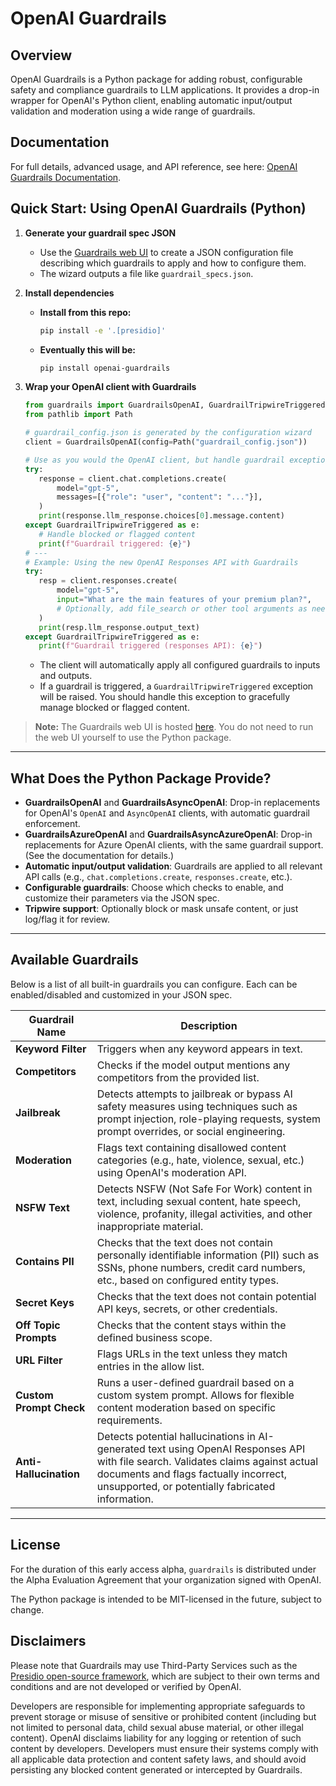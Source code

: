 # OpenAI Guardrails

## Overview

OpenAI Guardrails is a Python package for adding robust, configurable safety and compliance guardrails to LLM applications. It provides a drop-in wrapper for OpenAI's Python client, enabling automatic input/output validation and moderation using a wide range of guardrails.

## Documentation

For full details, advanced usage, and API reference, see here: [OpenAI Guardrails Documentation](https://openai.github.io/openai-guardrails-python/).

## Quick Start: Using OpenAI Guardrails (Python)

1. **Generate your guardrail spec JSON**
   - Use the [Guardrails web UI](https://guardrails.openai.com/) to create a JSON configuration file describing which guardrails to apply and how to configure them.
   - The wizard outputs a file like `guardrail_specs.json`.

2. **Install dependencies**
   - **Install from this repo:**
     ```bash
     pip install -e '.[presidio]'
     ```
   - **Eventually this will be:**
     ```bash
     pip install openai-guardrails
     ```

3. **Wrap your OpenAI client with Guardrails**
   ```python
   from guardrails import GuardrailsOpenAI, GuardrailTripwireTriggered
   from pathlib import Path

   # guardrail_config.json is generated by the configuration wizard
   client = GuardrailsOpenAI(config=Path("guardrail_config.json"))

   # Use as you would the OpenAI client, but handle guardrail exceptions
   try:
      response = client.chat.completions.create(
          model="gpt-5",
          messages=[{"role": "user", "content": "..."}],
      )
      print(response.llm_response.choices[0].message.content)
   except GuardrailTripwireTriggered as e:
      # Handle blocked or flagged content
      print(f"Guardrail triggered: {e}")
   # ---
   # Example: Using the new OpenAI Responses API with Guardrails
   try:
      resp = client.responses.create(
          model="gpt-5",
          input="What are the main features of your premium plan?",
          # Optionally, add file_search or other tool arguments as needed
      )
      print(resp.llm_response.output_text)
   except GuardrailTripwireTriggered as e:
      print(f"Guardrail triggered (responses API): {e}")
   ```
   - The client will automatically apply all configured guardrails to inputs and outputs.
   - If a guardrail is triggered, a `GuardrailTripwireTriggered` exception will be raised. You should handle this exception to gracefully manage blocked or flagged content.

> **Note:** The Guardrails web UI is hosted [here](https://guardrails.openai.com/). You do not need to run the web UI yourself to use the Python package.

---

## What Does the Python Package Provide?

- **GuardrailsOpenAI** and **GuardrailsAsyncOpenAI**: Drop-in replacements for OpenAI's `OpenAI` and `AsyncOpenAI` clients, with automatic guardrail enforcement.
- **GuardrailsAzureOpenAI** and **GuardrailsAsyncAzureOpenAI**: Drop-in replacements for Azure OpenAI clients, with the same guardrail support. (See the documentation for details.)
- **Automatic input/output validation**: Guardrails are applied to all relevant API calls (e.g., `chat.completions.create`, `responses.create`, etc.).
- **Configurable guardrails**: Choose which checks to enable, and customize their parameters via the JSON spec.
- **Tripwire support**: Optionally block or mask unsafe content, or just log/flag it for review.

---

## Available Guardrails

Below is a list of all built-in guardrails you can configure. Each can be enabled/disabled and customized in your JSON spec.

| Guardrail Name           | Description |
|-------------------------|-------------|
| **Keyword Filter**      | Triggers when any keyword appears in text. |
| **Competitors**         | Checks if the model output mentions any competitors from the provided list. |
| **Jailbreak**           | Detects attempts to jailbreak or bypass AI safety measures using techniques such as prompt injection, role-playing requests, system prompt overrides, or social engineering. |
| **Moderation**          | Flags text containing disallowed content categories (e.g., hate, violence, sexual, etc.) using OpenAI's moderation API. |
| **NSFW Text**           | Detects NSFW (Not Safe For Work) content in text, including sexual content, hate speech, violence, profanity, illegal activities, and other inappropriate material. |
| **Contains PII**        | Checks that the text does not contain personally identifiable information (PII) such as SSNs, phone numbers, credit card numbers, etc., based on configured entity types. |
| **Secret Keys**         | Checks that the text does not contain potential API keys, secrets, or other credentials. |
| **Off Topic Prompts**   | Checks that the content stays within the defined business scope. |
| **URL Filter**          | Flags URLs in the text unless they match entries in the allow list. |
| **Custom Prompt Check** | Runs a user-defined guardrail based on a custom system prompt. Allows for flexible content moderation based on specific requirements. |
| **Anti-Hallucination**  | Detects potential hallucinations in AI-generated text using OpenAI Responses API with file search. Validates claims against actual documents and flags factually incorrect, unsupported, or potentially fabricated information. |

---

## License

For the duration of this early access alpha, `guardrails` is distributed under the Alpha Evaluation Agreement that your organization signed with OpenAI.

The Python package is intended to be MIT-licensed in the future, subject to change.

## Disclaimers

Please note that Guardrails may use Third-Party Services such as the [Presidio open-source framework](https://github.com/microsoft/presidio), which are subject to their own terms and conditions and are not developed or verified by OpenAI.

Developers are responsible for implementing appropriate safeguards to prevent storage or misuse of sensitive or prohibited content (including but not limited to personal data, child sexual abuse material, or other illegal content). OpenAI disclaims liability for any logging or retention of such content by developers. Developers must ensure their systems comply with all applicable data protection and content safety laws, and should avoid persisting any blocked content generated or intercepted by Guardrails.